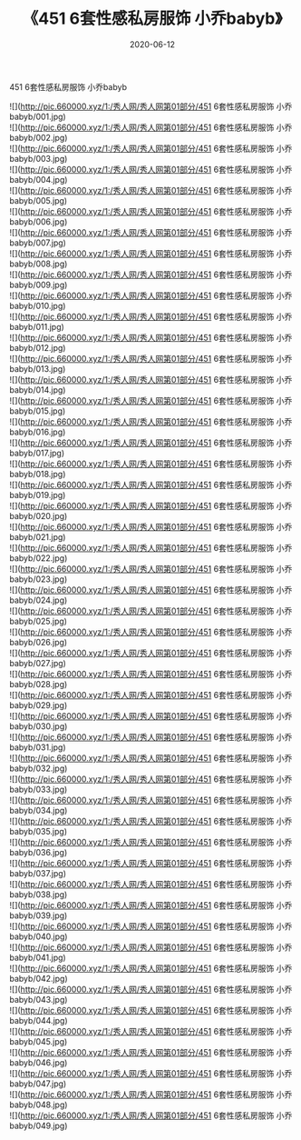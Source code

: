 ﻿---
layout: post
title:  《451 6套性感私房服饰 小乔babyb》
date:   2020-06-12
img: http://pic.660000.xyz/1:/秀人网/秀人网第01部分/451 6套性感私房服饰 小乔babyb/000.jpg
categories: [美女, 清纯, 唯美]
---

451 6套性感私房服饰 小乔babyb

  ![](http://pic.660000.xyz/1:/秀人网/秀人网第01部分/451 6套性感私房服饰 小乔babyb/001.jpg) <br> ![](http://pic.660000.xyz/1:/秀人网/秀人网第01部分/451 6套性感私房服饰 小乔babyb/002.jpg) <br> ![](http://pic.660000.xyz/1:/秀人网/秀人网第01部分/451 6套性感私房服饰 小乔babyb/003.jpg) <br> ![](http://pic.660000.xyz/1:/秀人网/秀人网第01部分/451 6套性感私房服饰 小乔babyb/004.jpg) <br> ![](http://pic.660000.xyz/1:/秀人网/秀人网第01部分/451 6套性感私房服饰 小乔babyb/005.jpg) <br> ![](http://pic.660000.xyz/1:/秀人网/秀人网第01部分/451 6套性感私房服饰 小乔babyb/006.jpg) <br> ![](http://pic.660000.xyz/1:/秀人网/秀人网第01部分/451 6套性感私房服饰 小乔babyb/007.jpg) <br> ![](http://pic.660000.xyz/1:/秀人网/秀人网第01部分/451 6套性感私房服饰 小乔babyb/008.jpg) <br> ![](http://pic.660000.xyz/1:/秀人网/秀人网第01部分/451 6套性感私房服饰 小乔babyb/009.jpg) <br> ![](http://pic.660000.xyz/1:/秀人网/秀人网第01部分/451 6套性感私房服饰 小乔babyb/010.jpg) <br> ![](http://pic.660000.xyz/1:/秀人网/秀人网第01部分/451 6套性感私房服饰 小乔babyb/011.jpg) <br> ![](http://pic.660000.xyz/1:/秀人网/秀人网第01部分/451 6套性感私房服饰 小乔babyb/012.jpg) <br> ![](http://pic.660000.xyz/1:/秀人网/秀人网第01部分/451 6套性感私房服饰 小乔babyb/013.jpg) <br> ![](http://pic.660000.xyz/1:/秀人网/秀人网第01部分/451 6套性感私房服饰 小乔babyb/014.jpg) <br> ![](http://pic.660000.xyz/1:/秀人网/秀人网第01部分/451 6套性感私房服饰 小乔babyb/015.jpg) <br> ![](http://pic.660000.xyz/1:/秀人网/秀人网第01部分/451 6套性感私房服饰 小乔babyb/016.jpg) <br> ![](http://pic.660000.xyz/1:/秀人网/秀人网第01部分/451 6套性感私房服饰 小乔babyb/017.jpg) <br> ![](http://pic.660000.xyz/1:/秀人网/秀人网第01部分/451 6套性感私房服饰 小乔babyb/018.jpg) <br> ![](http://pic.660000.xyz/1:/秀人网/秀人网第01部分/451 6套性感私房服饰 小乔babyb/019.jpg) <br> ![](http://pic.660000.xyz/1:/秀人网/秀人网第01部分/451 6套性感私房服饰 小乔babyb/020.jpg) <br> ![](http://pic.660000.xyz/1:/秀人网/秀人网第01部分/451 6套性感私房服饰 小乔babyb/021.jpg) <br> ![](http://pic.660000.xyz/1:/秀人网/秀人网第01部分/451 6套性感私房服饰 小乔babyb/022.jpg) <br> ![](http://pic.660000.xyz/1:/秀人网/秀人网第01部分/451 6套性感私房服饰 小乔babyb/023.jpg) <br> ![](http://pic.660000.xyz/1:/秀人网/秀人网第01部分/451 6套性感私房服饰 小乔babyb/024.jpg) <br> ![](http://pic.660000.xyz/1:/秀人网/秀人网第01部分/451 6套性感私房服饰 小乔babyb/025.jpg) <br> ![](http://pic.660000.xyz/1:/秀人网/秀人网第01部分/451 6套性感私房服饰 小乔babyb/026.jpg) <br> ![](http://pic.660000.xyz/1:/秀人网/秀人网第01部分/451 6套性感私房服饰 小乔babyb/027.jpg) <br> ![](http://pic.660000.xyz/1:/秀人网/秀人网第01部分/451 6套性感私房服饰 小乔babyb/028.jpg) <br> ![](http://pic.660000.xyz/1:/秀人网/秀人网第01部分/451 6套性感私房服饰 小乔babyb/029.jpg) <br> ![](http://pic.660000.xyz/1:/秀人网/秀人网第01部分/451 6套性感私房服饰 小乔babyb/030.jpg) <br> ![](http://pic.660000.xyz/1:/秀人网/秀人网第01部分/451 6套性感私房服饰 小乔babyb/031.jpg) <br> ![](http://pic.660000.xyz/1:/秀人网/秀人网第01部分/451 6套性感私房服饰 小乔babyb/032.jpg) <br> ![](http://pic.660000.xyz/1:/秀人网/秀人网第01部分/451 6套性感私房服饰 小乔babyb/033.jpg) <br> ![](http://pic.660000.xyz/1:/秀人网/秀人网第01部分/451 6套性感私房服饰 小乔babyb/034.jpg) <br> ![](http://pic.660000.xyz/1:/秀人网/秀人网第01部分/451 6套性感私房服饰 小乔babyb/035.jpg) <br> ![](http://pic.660000.xyz/1:/秀人网/秀人网第01部分/451 6套性感私房服饰 小乔babyb/036.jpg) <br> ![](http://pic.660000.xyz/1:/秀人网/秀人网第01部分/451 6套性感私房服饰 小乔babyb/037.jpg) <br> ![](http://pic.660000.xyz/1:/秀人网/秀人网第01部分/451 6套性感私房服饰 小乔babyb/038.jpg) <br> ![](http://pic.660000.xyz/1:/秀人网/秀人网第01部分/451 6套性感私房服饰 小乔babyb/039.jpg) <br> ![](http://pic.660000.xyz/1:/秀人网/秀人网第01部分/451 6套性感私房服饰 小乔babyb/040.jpg) <br> ![](http://pic.660000.xyz/1:/秀人网/秀人网第01部分/451 6套性感私房服饰 小乔babyb/041.jpg) <br> ![](http://pic.660000.xyz/1:/秀人网/秀人网第01部分/451 6套性感私房服饰 小乔babyb/042.jpg) <br> ![](http://pic.660000.xyz/1:/秀人网/秀人网第01部分/451 6套性感私房服饰 小乔babyb/043.jpg) <br> ![](http://pic.660000.xyz/1:/秀人网/秀人网第01部分/451 6套性感私房服饰 小乔babyb/044.jpg) <br> ![](http://pic.660000.xyz/1:/秀人网/秀人网第01部分/451 6套性感私房服饰 小乔babyb/045.jpg) <br> ![](http://pic.660000.xyz/1:/秀人网/秀人网第01部分/451 6套性感私房服饰 小乔babyb/046.jpg) <br> ![](http://pic.660000.xyz/1:/秀人网/秀人网第01部分/451 6套性感私房服饰 小乔babyb/047.jpg) <br> ![](http://pic.660000.xyz/1:/秀人网/秀人网第01部分/451 6套性感私房服饰 小乔babyb/048.jpg) <br> ![](http://pic.660000.xyz/1:/秀人网/秀人网第01部分/451 6套性感私房服饰 小乔babyb/049.jpg) <br>